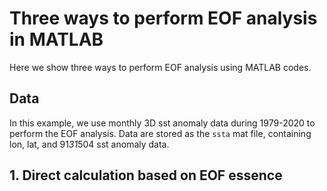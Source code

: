 # Three ways to perform EOF analysis in MATLAB

Here we show three ways to perform EOF analysis using MATLAB codes.


## Data
In this example, we use monthly 3D sst anomaly data during 1979-2020 to perform the EOF analysis. Data are stored as the `ssta` mat file, containing lon, lat, and 91*31*504 sst anomaly data.


## 1. Direct calculation based on EOF essence


